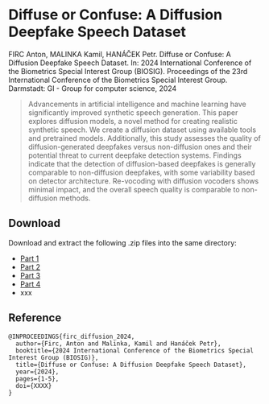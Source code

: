 # Diffuse or Confuse: A Diffusion Deepfake Speech Dataset

FIRC Anton, MALINKA Kamil, HANÁČEK Petr. Diffuse or Confuse: A Diffusion Deepfake Speech Dataset. In: 2024 International Conference of the Biometrics Special Interest Group (BIOSIG). Proceedings of the 23rd International Conference of the Biometrics Special Interest Group. Darmstadt: GI - Group for computer science, 2024

> Advancements in artificial intelligence and machine learning have significantly improved synthetic speech generation. This paper explores diffusion models, a novel method for creating realistic synthetic speech. We create a diffusion dataset using available tools and pretrained models. Additionally, this study assesses the quality of diffusion-generated deepfakes versus non-diffusion ones and their potential threat to current deepfake detection systems. Findings indicate that the detection of diffusion-based deepfakes is generally comparable to non-diffusion deepfakes, with some variability based on detector architecture. Re-vocoding with diffusion vocoders shows minimal impact, and the overall speech quality is comparable to non-diffusion methods.

## Download

Download and extract the following .zip files into the same directory:
- [Part 1](https://nextcloud.fit.vutbr.cz/s/HYcHPMTNn753QLF/download/dataset_01.zip)
- [Part 2](https://nextcloud.fit.vutbr.cz/s/cHAZzzkwCnSGBEX/download/dataset_02.zip)
- [Part 3](https://nextcloud.fit.vutbr.cz/s/EqHWL5G7BnfgKKC/download/dataset_03.zip)
- [Part 4](https://nextcloud.fit.vutbr.cz/s/DZdPWXySKbXEQSg/download/dataset_04.zip)
- xxx

## Reference

```
@INPROCEEDINGS{firc_diffusion_2024,
  author={Firc, Anton and Malinka, Kamil and Hanáček Petr},
  booktitle={2024 International Conference of the Biometrics Special Interest Group (BIOSIG)}, 
  title={Diffuse or Confuse: A Diffusion Deepfake Speech Dataset}, 
  year={2024},
  pages={1-5},
  doi={XXXX}
}
```

